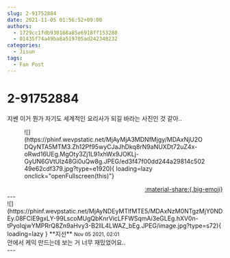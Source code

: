 ```yaml
---
slug: 2-91752884
date: 2021-11-05 01:56:52+09:00
authors:
  - 1729cc1fdb930168a85e6918ff153280
  - 01435f74a49ba8a519705ad242348232
categories:
  - Jisun
tags:
  - Fan Post
---
```


# 2-91752884

<div class="post-container" markdown="1">
<div class="content-container md-sidebar__scrollwrap" markdown="1">

지쎈 이거 뭔가 자기도 세계적인 요리사가 되길 바라는 사진인 것 같아..
<figure markdown="1">
![](https://phinf.wevpstatic.net/MjAyMjA3MDNfMjgy/MDAxNjU2ODQyNTA5MTM3.Zh12Pf95wyCJaJhDkq8rN9aNUXDt72uZ4x-oRwd16UEg.MgOty3Zj1L91xhWx9JOKLj-GyUN6GVtUlz48Gi0uQw8g.JPEG/ed3f47f00dd244a29814c50249e62cdf379.jpg?type=e1920){ loading=lazy onclick="openFullscreen(this)"}
</figure>


</div>
</div>

<div style="text-align: right;" markdown="1">
<a href="https://weverse.io/fromis9/fanpost/2-91752884" style="text-align: right;">:material-share:{.big-emoji}</a>
</div>
---

<div class="comments-container md-sidebar__scrollwrap" markdown="1">
<div class="comment" markdown="1">
<div class='id-container' markdown="1">
![](https://phinf.wevpstatic.net/MjAyNDEyMTlfMTE5/MDAxNzM0NTgzMjY0NDEy.08FClE9gxLY-99LscoMUgQbKnrVicLFFWSqmAi3eGLEg.hXV0n-tPyoIqjwYMPRrQ8Zn9aHvy3-B2llL4LWAZ_bEg.JPEG/image.jpg?type=s72){ loading=lazy }
**<span class="artist">지선</span>** <small>Nov 05 2021, 02:01</small><br>
</div>
<div class='comment-body' markdown="1">
안에서 케익 만드는데 보는 거 너무 재밌었어요.. 
</div>
</div>
</div>
---
